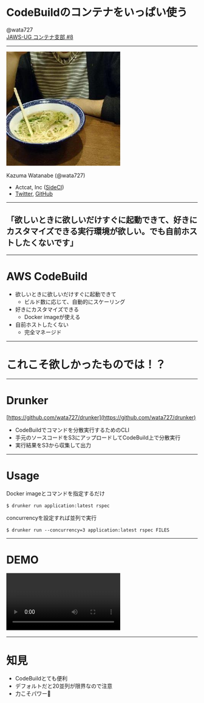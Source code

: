 # CodeBuildのコンテナをいっぱい使う

@wata727  
[JAWS-UG コンテナ支部 #8](https://jawsug-container.connpass.com/event/55568/)

---

![wata727](profile.jpeg)

Kazuma Watanabe (@wata727) 

* Actcat, Inc ([SideCI](https://sideci.com))
* [Twitter](https://twitter.com/wata727_), [GitHub](https://github.com/wata727)

---

## 「欲しいときに欲しいだけすぐに起動できて、好きにカスタマイズできる実行環境が欲しい。でも自前ホストしたくないです」

---

# AWS CodeBuild

- 欲しいときに欲しいだけすぐに起動できて
  - ビルド数に応じて、自動的にスケーリング
- 好きにカスタマイズできる
  - Docker imageが使える
- 自前ホストしたくない
  - 完全マネージド

---

# これこそ欲しかったものでは！？

---

# Drunker

[https://github.com/wata727/drunker](https://github.com/wata727/drunker)

- CodeBuildでコマンドを分散実行するためのCLI
- 手元のソースコードをS3にアップロードしてCodeBuild上で分散実行
- 実行結果をS3から収集して出力

---

# Usage

Docker imageとコマンドを指定するだけ

```
$ drunker run application:latest rspec
```

concurrencyを設定すれば並列で実行

```
$ drunker run --concurrency=3 application:latest rspec FILES
```

---

# DEMO

<video src="drunker-demo.mov" autoplay></video>

---

# 知見

- CodeBuildとても便利
- デフォルトだと20並列が限界なので注意
- 力こそパワー💪
